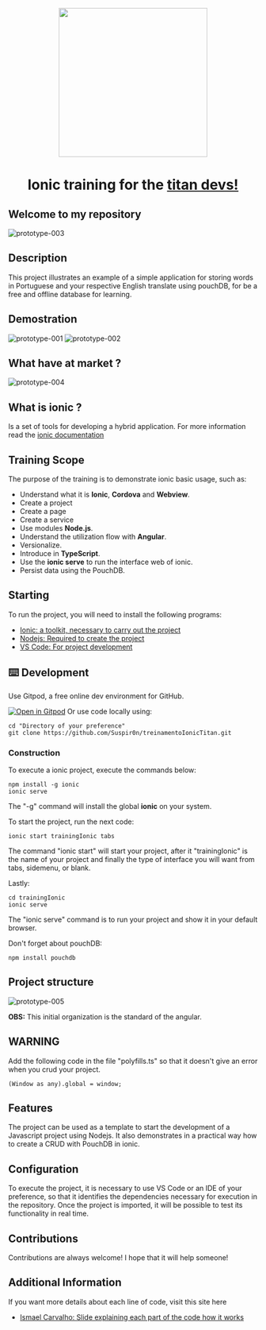 <p align="center">
  <a href="http://ant.design">
    <img width="300" src="./src/assets/prototype-001.png">
  </a>
</p>

<h1 align="center"> Ionic training for the <a href="https://www.linkedin.com/company/ufbatitan/"> titan devs! </a> </h1>


## Welcome to my repository

![prototype-003](./src/assets/prototype-003.png)

## Description 

This project illustrates an example of a simple application for storing words in Portuguese and your respective English translate using pouchDB, for be a free and offline database for learning.

## Demostration

![prototype-001](./src/assets/prototype-001.png) 
![prototype-002](./src/assets/prototype-002.png)

## What have at market ?

![prototype-004](./src/assets/prototype-004.png)

## What is ionic ?

Is a set of tools for developing a hybrid application.
For more information read the [ionic documentation](https://ionicframework.com/docs)

## Training Scope

The purpose of the training is to demonstrate ionic basic usage, such as:

- Understand what it is __Ionic__, __Cordova__ and __Webview__.
- Create a project
- Create a page
- Create a service
- Use modules __Node.js__.
- Understand the utilization flow with __Angular__.
- Versionalize.
- Introduce in __TypeScript__.
- Use the __ionic serve__ to run the interface web of ionic.
- Persist data using the PouchDB.

## Starting

To run the project, you will need to install the following programs:

- [Ionic: a toolkit, necessary to carry out the project](https://ionicframework.com/)
- [Nodejs: Required to create the project](https://nodejs.org/en/)
- [VS Code: For project development](https://code.visualstudio.com/)

## ⌨️ Development

Use Gitpod, a free online dev environment for GitHub.

[![Open in Gitpod](https://gitpod.io/button/open-in-gitpod.svg)](https://gitpod.io/#https://github.com/Figur8/treinamentoIonicTitan.git)
Or use code locally using:
```
cd "Directory of your preference"
git clone https://github.com/Suspir0n/treinamentoIonicTitan.git
```

### Construction

To execute a ionic project, execute the commands below:

```
npm install -g ionic
ionic serve
```
The "-g" command will install the global __ionic__ on your system.


To start the project, run the next code:

```
ionic start trainingIonic tabs
```

The command "ionic start" will start your project, after it "trainingIonic" is the name of your project and finally the type of interface you will want from tabs, sidemenu, or blank.

Lastly:

```
cd trainingIonic
ionic serve
```
The "ionic serve" command is to run your project and show it in your default browser.

Don't forget about pouchDB:
```
npm install pouchdb
```

## Project structure

![prototype-005](./src/assets/prototype-005.png)

__OBS:__ This initial organization is the standard of the angular.

## WARNING

Add the following code in the file "polyfills.ts" so that it doesn't give an error when you crud your project.
```
(Window as any).global = window;
```

## Features

The project can be used as a template to start the development of a Javascript project using Nodejs. It also demonstrates in a practical way how to create a CRUD with PouchDB in ionic.

## Configuration

To execute the project, it is necessary to use  VS Code or an IDE of your preference, so that it identifies the dependencies necessary for execution in the repository. Once the project is imported, it will be possible to test its functionality in real time.

## Contributions

Contributions are always welcome! I hope that it will help someone!

## Additional Information

If you want more details about each line of code, visit this site here

- [Ismael Carvalho: Slide explaining each part of the code how it works](https://slides.com/ismaelcarvalho/deck-1)
